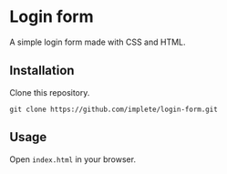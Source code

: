 # Login form

A simple login form made with CSS and HTML.

## Installation

Clone this repository.

```shell
git clone https://github.com/implete/login-form.git
```

## Usage

Open `index.html` in your browser.
 